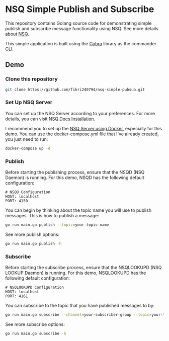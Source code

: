# NSQ Simple Publish and Subscribe
This repository contains Golang source code for demonstrating simple publish and subscribe message functionality using NSQ. See more details about [NSQ](https://nsq.io/overview/design.html).

This simple application is built using the [Cobra](https://github.com/spf13/cobra) library as the commander CLI.

## Demo

### Clone this repository
```bash
git clone https://github.com/fikri240794/nsq-simple-pubsub.git
```

### Set Up NSQ Server
You can set up the NSQ Server according to your preferences. For more details, you can visit [NSQ Docs Installation](https://nsq.io/deployment/installing.html).

I recommend you to set up the [NSQ Server using Docker](https://nsq.io/deployment/docker.html), especially for this demo. You can use the docker-compose.yml file that I've already created, you just need to run:
```bash
docker-compose up -d
```

### Publish
Before starting the publishing process, ensure that the NSQD (NSQ Daemon) is running. For this demo, NSQD has the following default configuration:
```
# NSQD Configuration
HOST: localhost
PORT: 4150
```
You can begin by thinking about the topic name you will use to publish messages. This is how to publish a message:
```bash
go run main.go publish --topic=your-topic-name
```
See more publish options:
```bash
go run main.go publish -h
```

### Subscribe
Before starting the subscribe process, ensure that the NSQLOOKUPD (NSQ LOOKUP Daemon) is running. For this demo, NSQLOOKUPD has the following default configuration:
```
# NSQLOOKUPD Configuration
HOST: localhost
PORT: 4161
```
You can subscribe to the topic that you have published messages to by:
```bash
go run main.go subscribe --channel=your-subscriber-group --topic=your-topic-name
```
See more subscribe options:
```bash
go run main.go subscribe -h
```
